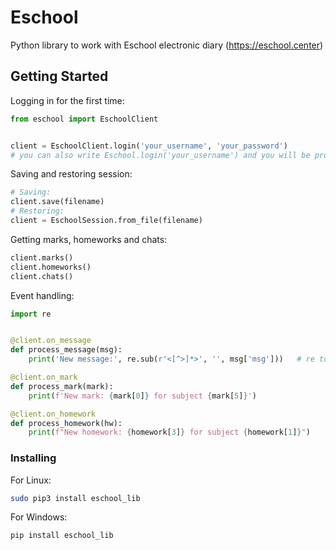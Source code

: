 # Eschool

Python library to work with Eschool electronic diary (https://eschool.center)

## Getting Started

Logging in for the first time:

```python
from eschool import EschoolClient


client = EschoolClient.login('your_username', 'your_password')
# you can also write Eschool.login('your_username') and you will be prompted for your password
```

Saving and restoring session:
```python
# Saving:
client.save(filename)
# Restoring:
client = EschoolSession.from_file(filename)
```

Getting marks, homeworks and chats:
```python
client.marks()
client.homeworks()
client.chats()
```
Event handling:
```python
import re


@client.on_message
def process_message(msg):
    print('New message:', re.sub(r'<[^>]*>', '', msg['msg']))   # re to remove markup from message

@client.on_mark
def process_mark(mark):
    print(f'New mark: {mark[0]} for subject {mark[5]}')

@client.on_homework
def process_homework(hw):
    print(f"New homework: {homework[3]} for subject {homework[1]}")
```

### Installing

For Linux:
```bash
sudo pip3 install eschool_lib
```

For Windows:
```bash
pip install eschool_lib
```
